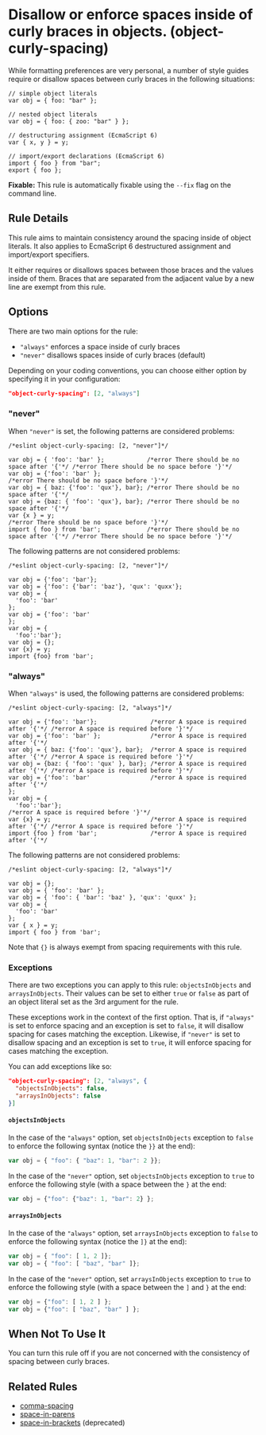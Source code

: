 # Disallow or enforce spaces inside of curly braces in objects. (object-curly-spacing)

While formatting preferences are very personal, a number of style guides require
or disallow spaces between curly braces in the following situations:

```
// simple object literals
var obj = { foo: "bar" };

// nested object literals
var obj = { foo: { zoo: "bar" } };

// destructuring assignment (EcmaScript 6)
var { x, y } = y;

// import/export declarations (EcmaScript 6)
import { foo } from "bar";
export { foo };
```

**Fixable:** This rule is automatically fixable using the `--fix` flag on the command line.

## Rule Details

This rule aims to maintain consistency around the spacing inside of object literals. It also
applies to EcmaScript 6 destructured assignment and import/export specifiers.

It either requires or disallows spaces between those braces and the values inside of them.
Braces that are separated from the adjacent value by a new line are exempt from this rule.

## Options

There are two main options for the rule:

* `"always"` enforces a space inside of curly braces
* `"never"` disallows spaces inside of curly braces (default)

Depending on your coding conventions, you can choose either option by specifying it in your configuration:

```json
"object-curly-spacing": [2, "always"]
```

### "never"

When `"never"` is set, the following patterns are considered problems:

```
/*eslint object-curly-spacing: [2, "never"]*/

var obj = { 'foo': 'bar' };            /*error There should be no space after '{'*/ /*error There should be no space before '}'*/
var obj = {'foo': 'bar' };                                                          /*error There should be no space before '}'*/
var obj = { baz: {'foo': 'qux'}, bar}; /*error There should be no space after '{'*/
var obj = {baz: { 'foo': 'qux'}, bar}; /*error There should be no space after '{'*/
var {x } = y;                                                                       /*error There should be no space before '}'*/
import { foo } from 'bar';             /*error There should be no space after '{'*/ /*error There should be no space before '}'*/
```

The following patterns are not considered problems:

```
/*eslint object-curly-spacing: [2, "never"]*/

var obj = {'foo': 'bar'};
var obj = {'foo': {'bar': 'baz'}, 'qux': 'quxx'};
var obj = {
  'foo': 'bar'
};
var obj = {'foo': 'bar'
};
var obj = {
  'foo':'bar'};
var obj = {};
var {x} = y;
import {foo} from 'bar';
```

### "always"

When `"always"` is used, the following patterns are considered problems:

```
/*eslint object-curly-spacing: [2, "always"]*/

var obj = {'foo': 'bar'};               /*error A space is required after '{'*/ /*error A space is required before '}'*/
var obj = {'foo': 'bar' };              /*error A space is required after '{'*/
var obj = { baz: {'foo': 'qux'}, bar};  /*error A space is required after '{'*/ /*error A space is required before '}'*/
var obj = {baz: { 'foo': 'qux' }, bar}; /*error A space is required after '{'*/ /*error A space is required before '}'*/
var obj = {'foo': 'bar'                 /*error A space is required after '{'*/
};
var obj = {
  'foo':'bar'};                                                                 /*error A space is required before '}'*/
var {x} = y;                            /*error A space is required after '{'*/ /*error A space is required before '}'*/
import {foo } from 'bar';               /*error A space is required after '{'*/
```

The following patterns are not considered problems:

```
/*eslint object-curly-spacing: [2, "always"]*/

var obj = {};
var obj = { 'foo': 'bar' };
var obj = { 'foo': { 'bar': 'baz' }, 'qux': 'quxx' };
var obj = {
  'foo': 'bar'
};
var { x } = y;
import { foo } from 'bar';
```

Note that `{}` is always exempt from spacing requirements with this rule.

### Exceptions

There are two exceptions you can apply to this rule: `objectsInObjects` and
`arraysInObjects`. Their values can be set to either `true` or `false` as part
of an object literal set as the 3rd argument for the rule.

These exceptions work in the context of the first option.
That is, if `"always"` is set to enforce spacing and an exception is set to `false`,
it will disallow spacing for cases matching the exception. Likewise,
if `"never"` is set to disallow spacing and an exception is set to `true`,
it will enforce spacing for cases matching the exception.

You can add exceptions like so:

```json
"object-curly-spacing": [2, "always", {
  "objectsInObjects": false,
  "arraysInObjects": false
}]
```

#### `objectsInObjects`

In the case of the `"always"` option, set `objectsInObjects` exception to `false` to
enforce the following syntax (notice the `}}` at the end):

```js
var obj = { "foo": { "baz": 1, "bar": 2 }};
```

In the case of the `"never"` option, set `objectsInObjects` exception to `true` to enforce
the following style (with a space between the `}` at the end:


```js
var obj = {"foo": {"baz": 1, "bar": 2} };
```

#### `arraysInObjects`

In the case of the `"always"` option, set `arraysInObjects` exception to `false` to
enforce the following syntax (notice the `]}` at the end):

```js
var obj = { "foo": [ 1, 2 ]};
var obj = { "foo": [ "baz", "bar" ]};
```

In the case of the `"never"` option, set `arraysInObjects` exception to `true` to enforce
the following style (with a space between the `]` and  `}` at the end:

```js
var obj = {"foo": [ 1, 2 ] };
var obj = {"foo": [ "baz", "bar" ] };
```

## When Not To Use It

You can turn this rule off if you are not concerned with the consistency of spacing between curly braces.

## Related Rules

* [comma-spacing](comma-spacing.md)
* [space-in-parens](space-in-parens.md)
* [space-in-brackets](space-in-brackets.md) (deprecated)
